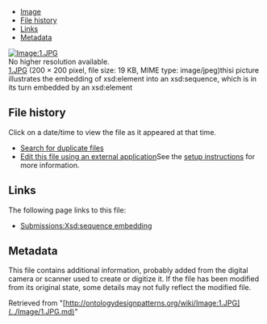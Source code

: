 * [Image](../Image/1.JPG.md#file)
* [File history](../Image/1.JPG.md#filehistory)
* [Links](../Image/1.JPG.md#filelinks)
* [Metadata](../Image/1.JPG.md#metadata)

[![Image:1.JPG](../../../images/6/63/1.JPG)](../../../images/6/63/1.JPG)  
No higher resolution available.  
[1.JPG](../../../images/6/63/1.JPG)‎ (200 × 200 pixel, file size: 19 KB, MIME type: image/jpeg)thisi picture illustrates the embedding of xsd:element into an xsd:sequence, which is in its turn embedded by an xsd:element




## File history

Click on a date/time to view the file as it appeared at that time.



  
* [Search for duplicate files](http://ontologydesignpatterns.org/wiki/Special:FileDuplicateSearch/1.JPG "Special:FileDuplicateSearch/1.JPG")
* [Edit this file using an external application](http://ontologydesignpatterns.org/wiki/index.php?title=Image:1.JPG&action=edit&externaledit=true&mode=file "Image:1.JPG")See the [setup instructions](http://www.mediawiki.org/wiki/Manual:External_editors "http://www.mediawiki.org/wiki/Manual:External_editors") for more information.

## Links



The following page links to this file:


* [Submissions:Xsd:sequence embedding](../Submissions/Xsd/sequence_embedding.md "Submissions:Xsd:sequence embedding")

## Metadata


This file contains additional information, probably added from the digital camera or scanner used to create or digitize it.
If the file has been modified from its original state, some details may not fully reflect the modified file.




Retrieved from "[http://ontologydesignpatterns.org/wiki/Image:1.JPG](../Image/1.JPG.md)"